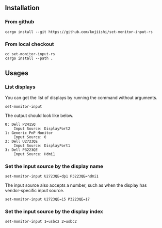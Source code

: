 ## Installation

### From github

```shell-session
cargo install --git https://github.com/kojiishi/set-monitor-input-rs
```

### From local checkout

```shell-session
cd set-monitor-input-rs
cargo install --path .
```

## Usages

### List displays
You can get the list of displays by running the command without arguments.
```shell-session
set-monitor-input
```
The output should look like below.
```shell-session
0: Dell P2415Q
    Input Source: DisplayPort2
1: Generic PnP Monitor
    Input Source: 0
2: Dell U2723QE
    Input Source: DisplayPort1
3: Dell P3223QE
    Input Source: Hdmi1
```

### Set the input source by the display name
```shell-session
set-monitor-input U2723QE=dp1 P3223QE=hdmi1
```

The input source also accepts a number,
such as when the display has vendor-specific input source.
```shell-session
set-monitor-input U2723QE=15 P3223QE=17
```

### Set the input source by the display index
```shell-session
set-monitor-input 1=usbc2 2=usbc2
```

